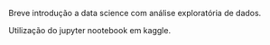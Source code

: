 Breve introdução a data science com análise exploratória de dados.

Utilização do jupyter nootebook em kaggle.
